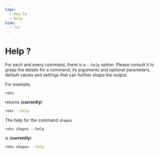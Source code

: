 ```yaml
---
tags:
  - How-To
  - Help
hide:
  - toc
---
```


# Help ?

For each and every command, there is a `--help` option. Please consult it to
grasp the details for a command, its arguments and optional parameters, default
values and settings that can further shape the output.

For example,

```{.shell linenums="0"}
rekx
```

returns (**currently**)

``` bash exec="true" result="ansi"
rekx --help
```

The help for the command `shapes`

```{.shell linenums="0"}
rekx shapes --help
```

is (**currently**)

``` bash exec="true" result="ansi"
rekx shapes --help
```
